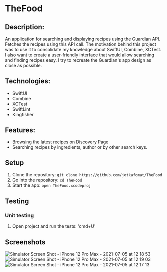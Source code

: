# TheFood


## Description:
An application for searching and displaying recipes using the Guardian API. 
Fetches the recipes using this API call.
The motivation behind this project was to use it to consolidate my knowledge about SwiftUI, Combine, XCTest. I also want to create a user-friendly interface that would allow
searching and finding recipes easy.
I try to recreate the Guardian's app design as close as possible.  

## Technologies:
- SwiftUI
- Combine
- XCTest
- SwiftLint
- Kingfisher

## Features:
- Browsing the latest recipes on Discovery Page
- Searching recipes by ingredients, author or by other search keys.

## Setup  

1) Clone the repository: `git clone https://github.com/jotkafomat/TheFood`  
2) Go into the repository: `cd TheFood`  
3) Start the app: `open TheFood.xcodeproj` 

## Testing  

### Unit testing 
1) Open project and run the tests: 'cmd+U'

## Screenshots
![Simulator Screen Shot - iPhone 12 Pro Max - 2021-07-05 at 12 18 53](https://user-images.githubusercontent.com/65120248/124463822-55867580-dd8b-11eb-99eb-c07bd0bb7741.png)
![Simulator Screen Shot - iPhone 12 Pro Max - 2021-07-05 at 12 19 03](https://user-images.githubusercontent.com/65120248/124463837-5ae3c000-dd8b-11eb-9de9-a64903829352.png)
![Simulator Screen Shot - iPhone 12 Pro Max - 2021-07-05 at 12 17 13](https://user-images.githubusercontent.com/65120248/124463643-15bf8e00-dd8b-11eb-9a48-dcd4c734ecaf.png)





